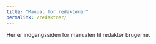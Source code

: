 ```yaml
---
title: "Manual for redaktører"
permalink: /redaktoer/
---
```


Her er indgangssiden for manualen til redaktør brugerne.
